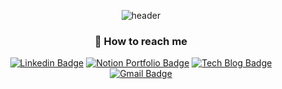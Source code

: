 <div align="center">

![header](https://capsule-render.vercel.app/api?type=wave&color=FFCDC5&fontColor=3CB371&animation=fadeIn&height=300&section=header&text=Hi,%20this%20is%20Suzie%20👋&fontSize=70)

### 👀 How to reach me

[![Linkedin Badge](https://img.shields.io/badge/-LinkedIn-blue?style=flat-square&logo=Linkedin&logoColor=white&link=https://www.linkedin.com/in/suzie-soojin-lee-2b18481ba/)](https://www.linkedin.com/in/suzie-soojin-lee-2b18481ba/) [![Notion Portfolio Badge](https://img.shields.io/badge/Portfolio-181717?style=flat-square&logo=Notion&logoColor=white)](https://www.notion.so/suzieep/Portfolio-69f1c454d7bd49959c86725d8f94a7dd?pvs=4) [![Tech Blog Badge](https://img.shields.io/badge/Devlog-11B48A?style=flat-square&logo=Vimeo&logoColor=white&link=https://velog.io/@suzieep)](https://velog.io/@suzieep) [![Gmail Badge](https://img.shields.io/badge/Gmail-d14836?style=flat-square&logo=Gmail&logoColor=white&link=mailto:wnsuwls@gmail.com)](mailto:wnsuwls@gmail.com)

</div>
<br/>
<br/>
